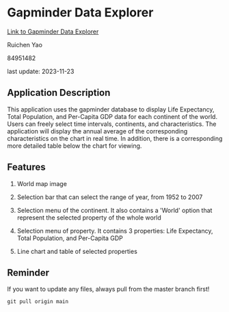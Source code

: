 # Gapminder Data Explorer

[Link to Gapminder Data Explorer](https://yrc10.shinyapps.io/shinyappb3/)

Ruichen Yao

84951482

last update: 2023-11-23

## Application Description

This application uses the gapminder database to display Life Expectancy, Total Population, and Per-Capita GDP data for each continent of the world. Users can freely select time intervals, continents, and characteristics. The application will display the annual average of the corresponding characteristics on the chart in real time. In addition, there is a corresponding more detailed table below the chart for viewing.

## Features

1. World map image

2. Selection bar that can select the range of year, from 1952 to 2007

3. Selection menu of the continent. It also contains a 'World' option that represent the selected property of the whole world

4. Selection menu of property. It contains 3 properties: Life Expectancy, Total Population, and Per-Capita GDP

5. Line chart and table of selected properties

## Reminder
If you want to update any files, always pull from the master branch first!
```
git pull origin main
```
